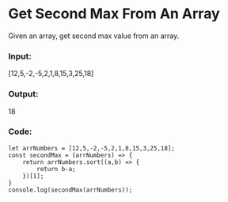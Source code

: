 # Get Second Max From An Array

Given an array, get second max value from an array.

### Input:

[12,5,-2,-5,2,1,8,15,3,25,18]

### Output:

18

### Code:

```
let arrNumbers = [12,5,-2,-5,2,1,8,15,3,25,18];
const secondMax = (arrNumbers) => {
    return arrNumbers.sort((a,b) => {
        return b-a;
    })[1];
}
console.log(secondMax(arrNumbers));
```

